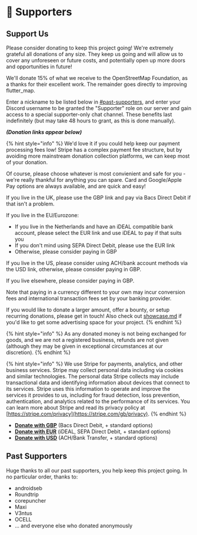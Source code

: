 # 💝 Supporters

## Support Us

Please consider donating to keep this project going! We're extremely grateful all donations of any size. They keep us going and will allow us to cover any unforeseen or future costs, and potentially open up more doors and opportunities in future!

We'll donate 15% of what we receive to the OpenStreetMap Foundation, as a thanks for their excellent work. The remainder goes directly to improving flutter\_map.

Enter a nickname to be listed below in [#past-supporters](supporters.md#past-supporters "mention"), and enter your Discord username to be granted the "Supporter" role on our server and gain access to a special supporter-only chat channel. These benefits last indefinitely (but may take 48 hours to grant, as this is done manually).

_**(Donation links appear below)**_

{% hint style="info" %}
We'd love it if you could help keep our payment processing fees low! Stripe has a complex payment fee structure, but by avoiding more mainstream donation collection platforms, we can keep most of your donation.

Of course, please choose whatever is most convienient and safe for you - we're really thankful for anything you can spare. Card and Google/Apple Pay options are always available, and are quick and easy!

If you live in the UK, please use the GBP link and pay via Bacs Direct Debit if that isn't a problem.

If you live in the EU/Eurozone:

* If you live in the Netherlands and have an iDEAL compatible bank account, please select the EUR link and use iDEAL to pay if that suits you
* If you don't mind using SEPA Direct Debit, please use the EUR link
* Otherwise, please consider paying in GBP

If you live in the US, please consider using ACH/bank account methods via the USD link, otherwise, please consider paying in GBP.

If you live elsewhere, please consider paying in GBP.

Note that paying in a currency different to your own may incur conversion fees and international transaction fees set by your banking provider.

If you would like to donate a larger amount, offer a bounty, or setup recurring donations, please get in touch! Also check out [showcase.md](showcase.md "mention") if you'd like to get some advertising space for your project.
{% endhint %}

{% hint style="info" %}
As any donated money is not being exchanged for goods, and we are not a registered business, refunds are not given (although they may be given in exceptional circumstances at our discretion).
{% endhint %}

{% hint style="info" %}
We use Stripe for payments, analytics, and other business services.  Stripe may collect personal data including via cookies and similar technologies.  The personal data Stripe collects may include transactional data and identifying information about devices that connect to its services. Stripe uses this information to operate and improve the services it provides to us, including for fraud detection, loss prevention, authentication, and analytics related to the performance of its services.  You can learn more about Stripe and read its privacy policy at [https://stripe.com/privacy](https://stripe.com/gb/privacy).
{% endhint %}

* [**Donate with GBP**](https://donate.stripe.com/14kg1s1CB0dSdk4cMM) (Bacs Direct Debit, + standard options)
* [**Donate with EUR**](https://donate.stripe.com/cN202ugxvbWA93O146) (iDEAL, SEPA Direct Debit, + standard options)
* [**Donate with USD**](https://donate.stripe.com/6oE9D46WVe4I2FqcMN) (ACH/Bank Transfer, + standard options)

## Past Supporters

Huge thanks to all our past supporters, you help keep this project going. In no particular order, thanks to:

* androidseb
* Roundtrip
* corepuncher
* Maxi
* V3ntus
* OCELL
* ... and everyone else who donated anonymously
